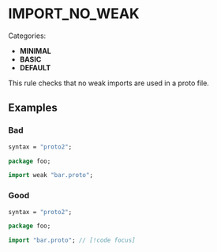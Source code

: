 # IMPORT_NO_WEAK

Categories:
- **MINIMAL**
- **BASIC**
- **DEFAULT**

This rule checks that no weak imports are used in a proto file.


## Examples

### Bad

```proto
syntax = "proto2";

package foo;

import weak "bar.proto";
```

### Good

```proto
syntax = "proto2";

package foo;

import "bar.proto"; // [!code focus]
```

